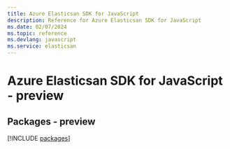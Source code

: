 ```yaml
---
title: Azure Elasticsan SDK for JavaScript
description: Reference for Azure Elasticsan SDK for JavaScript
ms.date: 02/07/2024
ms.topic: reference
ms.devlang: javascript
ms.service: elasticsan
---
```

# Azure Elasticsan SDK for JavaScript - preview
## Packages - preview
[!INCLUDE [packages](elasticsan-index.md)]